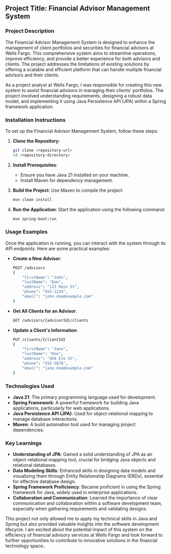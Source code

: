 ## Project Title: Financial Advisor Management System

### Project Description
The Financial Advisor Management System is designed to enhance the management of client portfolios and securities for financial advisors at Wells Fargo. This comprehensive system aims to streamline operations, improve efficiency, and provide a better experience for both advisors and clients. The project addresses the limitations of existing solutions by offering a scalable and efficient platform that can handle multiple financial advisors and their clients.

As a project analyst at Wells Fargo, I was responsible for creating this new system to assist financial advisors in managing their clients' portfolios. The project involved understanding requirements, designing a robust data model, and implementing it using Java Persistence API (JPA) within a Spring framework application.

### Installation Instructions
To set up the Financial Advisor Management System, follow these steps:

1. **Clone the Repository**:
   ```bash
   git clone <repository-url>
   cd <repository-directory>
   ```

2. **Install Prerequisites**:
   - Ensure you have Java 21 installed on your machine.
   - Install Maven for dependency management.

3. **Build the Project**:
   Use Maven to compile the project:
   ```bash
   mvn clean install
   ```

4. **Run the Application**:
   Start the application using the following command:
   ```bash
   mvn spring-boot:run
   ```

### Usage Examples
Once the application is running, you can interact with the system through its API endpoints. Here are some practical examples:

- **Create a New Advisor**:
   ```bash
   POST /advisors
   {
       "firstName": "John",
       "lastName": "Doe",
       "address": "123 Main St",
       "phone": "555-1234",
       "email": "john.doe@example.com"
   }
   ```

- **Get All Clients for an Advisor**:
   ```bash
   GET /advisors/{advisorId}/clients
   ```

- **Update a Client's Information**:
   ```bash
   PUT /clients/{clientId}
   {
       "firstName": "Jane",
       "lastName": "Doe",
       "address": "456 Elm St",
       "phone": "555-5678",
       "email": "jane.doe@example.com"
   }
   ```

### Technologies Used
- **Java 21**: The primary programming language used for development.
- **Spring Framework**: A powerful framework for building Java applications, particularly for web applications.
- **Java Persistence API (JPA)**: Used for object-relational mapping to manage database interactions.
- **Maven**: A build automation tool used for managing project dependencies.

### Key Learnings
- **Understanding of JPA**: Gained a solid understanding of JPA as an object-relational mapping tool, crucial for bridging Java objects and relational databases.
- **Data Modeling Skills**: Enhanced skills in designing data models and visualizing them through Entity Relationship Diagrams (ERDs), essential for effective database design.
- **Spring Framework Proficiency**: Became proficient in using the Spring framework for Java, widely used in enterprise applications.
- **Collaboration and Communication**: Learned the importance of clear communication and collaboration within a software development team, especially when gathering requirements and validating designs.

This project not only allowed me to apply my technical skills in Java and Spring but also provided valuable insights into the software development lifecycle. I am excited about the potential impact of this system on the efficiency of financial advisory services at Wells Fargo and look forward to further opportunities to contribute to innovative solutions in the financial technology space..

